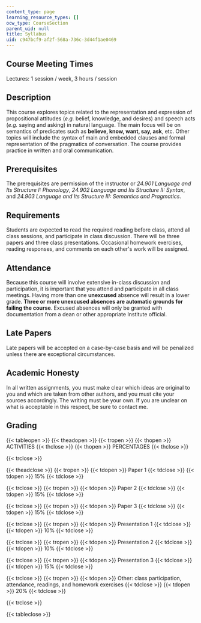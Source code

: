 ```yaml
---
content_type: page
learning_resource_types: []
ocw_type: CourseSection
parent_uid: null
title: Syllabus
uid: c947bcf9-af2f-568a-736c-3d44f1ae0469
---
```


Course Meeting Times
--------------------

Lectures: 1 session / week, 3 hours / session

Description
-----------

This course explores topics related to the representation and expression of propositional attitudes (_e.g._ belief, knowledge, and desires) and speech acts (_e.g._ saying and asking) in natural language. The main focus will be on semantics of predicates such as **believe, know, want, say, ask**, etc. Other topics will include the syntax of main and embedded clauses and formal representation of the pragmatics of conversation. The course provides practice in written and oral communication.

Prerequisites
-------------

The prerequisites are permission of the instructor or _24.901 Language and Its Structure I: Phonology_, _24.902 Language and Its Structure II: Syntax_, and _24.903 Language and Its Structure III: Semantics and Pragmatics_.

Requirements
------------

Students are expected to read the required reading before class, attend all class sessions, and participate in class discussion. There will be three papers and three class presentations. Occasional homework exercises, reading responses, and comments on each other's work will be assigned.

Attendance
----------

Because this course will involve extensive in-class discussion and participation, it is important that you attend and participate in all class meetings. Having more than one **unexcused** absence will result in a lower grade. **Three or more unexcused absences are automatic grounds for failing the course**. Excused absences will only be granted with documentation from a dean or other appropriate Institute official.

Late Papers
-----------

Late papers will be accepted on a case-by-case basis and will be penalized unless there are exceptional circumstances.

Academic Honesty
----------------

In all written assignments, you must make clear which ideas are original to you and which are taken from other authors, and you must cite your sources accordingly. The writing must be your own. If you are unclear on what is acceptable in this respect, be sure to contact me.

Grading
-------

{{< tableopen >}}
{{< theadopen >}}
{{< tropen >}}
{{< thopen >}}
ACTIVITIES
{{< thclose >}}
{{< thopen >}}
PERCENTAGES
{{< thclose >}}

{{< trclose >}}

{{< theadclose >}}
{{< tropen >}}
{{< tdopen >}}
Paper 1
{{< tdclose >}}
{{< tdopen >}}
15%
{{< tdclose >}}

{{< trclose >}}
{{< tropen >}}
{{< tdopen >}}
Paper 2
{{< tdclose >}}
{{< tdopen >}}
15%
{{< tdclose >}}

{{< trclose >}}
{{< tropen >}}
{{< tdopen >}}
Paper 3
{{< tdclose >}}
{{< tdopen >}}
15%
{{< tdclose >}}

{{< trclose >}}
{{< tropen >}}
{{< tdopen >}}
Presentation 1
{{< tdclose >}}
{{< tdopen >}}
10%
{{< tdclose >}}

{{< trclose >}}
{{< tropen >}}
{{< tdopen >}}
Presentation 2
{{< tdclose >}}
{{< tdopen >}}
10%
{{< tdclose >}}

{{< trclose >}}
{{< tropen >}}
{{< tdopen >}}
Presentation 3
{{< tdclose >}}
{{< tdopen >}}
15%
{{< tdclose >}}

{{< trclose >}}
{{< tropen >}}
{{< tdopen >}}
Other: class participation, attendance, readings, and homework exercises
{{< tdclose >}}
{{< tdopen >}}
20%
{{< tdclose >}}

{{< trclose >}}

{{< tableclose >}}